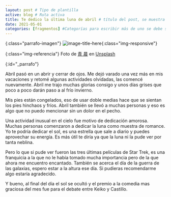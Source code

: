 ```yaml
---
layout: post # Tipo de plantilla
active: blog # Ruta activa
title: Te dedico la última luna de abril # título del post, se muestra
date: 2021-05-01
categories: [fragmentos] #Categorías para escribir más de uno se debe separar por comas
---
```


{:class="parrafo-imagen"}
![image-title-here](https://images.unsplash.com/photo-1532486708715-ef524e3c2fdf?ixid=MnwxMjA3fDB8MHxwaG90by1wYWdlfHx8fGVufDB8fHx8&ixlib=rb-1.2.1&auto=format&fit=crop&w=1500&q=80){:class="img-responsive"}



{:class="img-referencia"}
Foto de [青 晨](https://unsplash.com/@jiangxulei1990) en [Unsplash](https://unsplash.com)



{:id="_parrafo"}
<!-- Empezar a escribir despuede de _parrafo. -->
Abril pasó en un abrir y cerrar de ojos. Me dejó varado una vez más en mis vacaciones y retomé algunas actividades olvidadas, las comencé nuevamente. Abril me trajo muchas glorias consigo y unos días grises que poco a poco darán paso a al frío invierno.

Mis pies están congelados, eso de usar doble medias hace que se sientan los pies hinchaos y fríos. Abril también se llevó a muchas personas y eso es algo que no puedo mencionar sin un dolor en el pecho.

Una actividad inusual en el cielo fue motivo de dedicación amorosa. Muchas personas comenzaron a dedicar la luna como muestra de romance. Yo te podría dedicar el sol, es una estrella que sale a diario y puedes aprovechar su energía. Es más útil te diría ya que la luna ni la pude ver por tanta neblina.

Pero lo que si pude ver fueron las tres últimas películas de Star Trek, es una franquicia a la que no le había tomado mucha importancia pero de la que ahora me encuentro encantado. También se acerca el día de la guerra de las galaxias, espero estar a la altura ese día. Si pudieras recomendarme algo estaría agradecido.

Y bueno, al final del día el sol se ocultó y el premio a la comedia mas graciosa del mes fue para el debate entre Keiko y Castillo.










